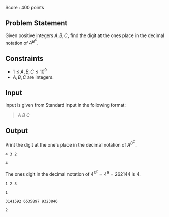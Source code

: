 Score : $400$ points

## Problem Statement

Given positive integers $A, B, C$, find the digit at the ones place in the decimal notation of $A^{B^C}$.

## Constraints

- $1\leq A,B,C \leq 10^9$
- $A,B,C$ are integers.

## Input

Input is given from Standard Input in the following format:

> $A$ $B$ $C$

## Output

Print the digit at the one's place in the decimal notation of $A^{B^C}$.

```input1
4 3 2
```

```output1
4
```

The ones digit in the decimal notation of $4^{3^2}=4^9=262144$ is $4$.

```input2
1 2 3
```

```output2
1
```

```input3
3141592 6535897 9323846
```

```output3
2
```